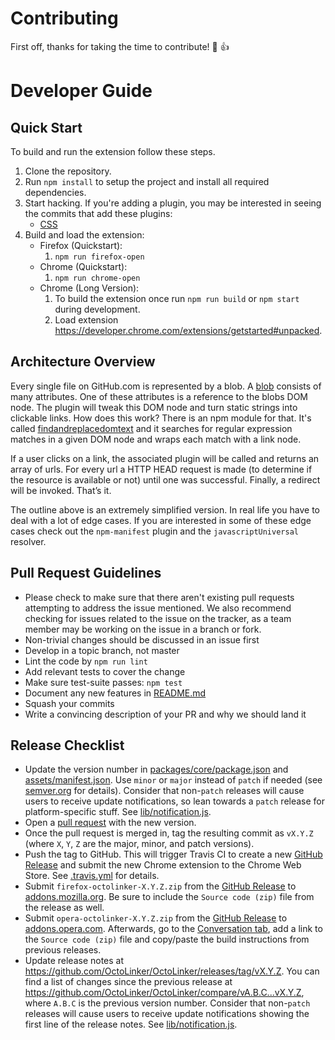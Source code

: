 
# Contributing

First off, thanks for taking the time to contribute! :tada: :+1:

# Developer Guide

## Quick Start

To build and run the extension follow these steps.

1. Clone the repository.
1. Run `npm install` to setup the project and install all required dependencies.
1. Start hacking. If you're adding a plugin, you may be interested in seeing the commits that add these plugins:
   * [CSS]
1. Build and load the extension:
   * Firefox (Quickstart):
     1. `npm run firefox-open`
   * Chrome (Quickstart):
     1. `npm run chrome-open`
   * Chrome (Long Version):
     1. To build the extension once run `npm run build` or `npm start` during development.
     1. Load extension https://developer.chrome.com/extensions/getstarted#unpacked.

[CSS]: https://github.com/OctoLinker/OctoLinker/commit/ccbefb7

## Architecture Overview

Every single file on GitHub.com is represented by a blob. A [blob](/packages/blob-reader) consists of many attributes. One of these attributes is a reference to the blobs DOM node. The plugin will tweak this DOM node and turn static strings into clickable links. How does this work? There is an npm module for that. It's called [findandreplacedomtext](https://github.com/padolsey/findAndReplaceDOMText/) and it searches for regular expression matches in a given DOM node and wraps each match with a link node.

If a user clicks on a link, the associated plugin will be called and returns an array of urls. For every url a HTTP HEAD request is made (to determine if the resource is available or not) until one was successful. Finally, a redirect will be invoked. That’s it.

The outline above is an extremely simplified version. In real life you have to deal with a lot of edge cases. If you are interested in some of these edge cases check out the `npm-manifest` plugin and the `javascriptUniversal` resolver.

## Pull Request Guidelines

- Please check to make sure that there aren't existing pull requests attempting to address the issue mentioned. We also recommend checking for issues related to the issue on the tracker, as a team member may be working on the issue in a branch or fork.
- Non-trivial changes should be discussed in an issue first
- Develop in a topic branch, not master
- Lint the code by `npm run lint`
- Add relevant tests to cover the change
- Make sure test-suite passes: `npm test`
- Document any new features in [README.md](./README.md#features)
- Squash your commits
- Write a convincing description of your PR and why we should land it

## Release Checklist

- Update the version number in [packages/core/package.json](https://github.com/OctoLinker/OctoLinker/blob/master/packages/core/package.json) and [assets/manifest.json](https://github.com/OctoLinker/OctoLinker/blob/master/assets/manifest.json). Use `minor` or `major` instead of `patch` if needed (see [semver.org](http://semver.org/) for details).
  Consider that non-`patch` releases will cause users to receive update notifications, so lean towards a `patch` release for platform-specific stuff.
  See [lib/notification.js](https://github.com/OctoLinker/OctoLinker/blob/030859292f7ea4e8a3852a876707c22a6fe74d9a/lib/notification.js#L4).
- Open a [pull request](https://github.com/OctoLinker/OctoLinker/pulls) with the new version.
- Once the pull request is merged in, tag the resulting commit as `vX.Y.Z` (where `X`, `Y`, `Z` are the major, minor, and patch versions).
- Push the tag to GitHub. This will trigger Travis CI to create a new [GitHub Release](https://github.com/OctoLinker/OctoLinker/releases) and submit the new Chrome extension to the Chrome Web Store. See [.travis.yml](https://github.com/OctoLinker/OctoLinker/blob/master/.travis.yml) for details.
- Submit `firefox-octolinker-X.Y.Z.zip` from the [GitHub Release](https://github.com/OctoLinker/OctoLinker/releases) to [addons.mozilla.org](https://addons.mozilla.org/en-US/developers/addon/octolinker/versions#version-upload). Be sure to include the `Source code (zip)` file from the release as well.
- Submit `opera-octolinker-X.Y.Z.zip` from the [GitHub Release](https://github.com/OctoLinker/OctoLinker/releases) to [addons.opera.com](https://addons.opera.com/developer/package/226344/?tab=versions). Afterwards, go to the [Conversation tab](https://addons.opera.com/developer/package/226344/?tab=conversation), add a link to the `Source code (zip)` file and copy/paste the build instructions from previous releases.
- Update release notes at https://github.com/OctoLinker/OctoLinker/releases/tag/vX.Y.Z. You can find a list of changes since the previous release at https://github.com/OctoLinker/OctoLinker/compare/vA.B.C...vX.Y.Z, where `A.B.C` is the previous version number.
  Consider that non-`patch` releases will cause users to receive update notifications showing the first line of the release notes.
  See [lib/notification.js](https://github.com/OctoLinker/OctoLinker/blob/030859292f7ea4e8a3852a876707c22a6fe74d9a/lib/notification.js#L4).
